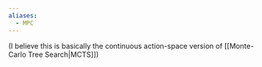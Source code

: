 ```yaml
---
aliases:
  - MPC
---
```

(I believe this is basically the continuous action-space version of [[Monte-Carlo Tree Search|MCTS]])